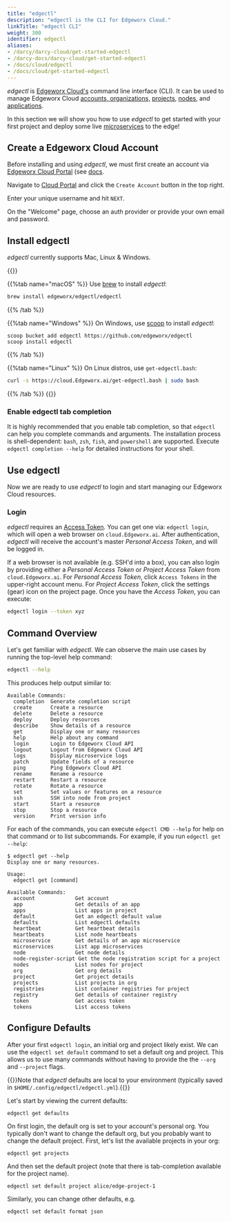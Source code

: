 ```yaml
---
title: "edgectl"
description: "edgectl is the CLI for Edgeworx Cloud."
linkTitle: "edgectl CLI"
weight: 300
identifier: edgectl
aliases:
- /darcy/darcy-cloud/get-started-edgectl
- /darcy-docs/darcy-cloud/get-started-edgectl
- /docs/cloud/edgectl
- /docs/cloud/get-started-edgectl
---
```

_edgectl_ is [Edgeworx Cloud's](/docs/cloud/start-portal) command line interface (CLI). It can be used to manage Edgeworx
Cloud
[accounts, organizations,](/docs/more/terminology/#account--org) [projects](/docs/more/terminology#project), [nodes](/docs/cloud/adding-nodes),
and [applications](/docs/more/terminology#application).

In this section we will show you how to use _edgectl_ to get started with your first project and
deploy some live [microservices](/docs/apps/microservices) to the edge!

## Create a Edgeworx Cloud Account

Before installing and using _edgectl_, we must first create an account
via [Edgeworx Cloud Portal](https://cloud.Edgeworx.ai) (see [docs](/docs/cloud/start-portal).

Navigate to [Cloud Portal](https://cloud.Edgeworx.ai) and click the `Create Account` button in the top
right.

Enter your unique username and hit `NEXT`.

On the "Welcome" page, choose an auth provider or provide your own email and password.

## Install edgectl

_edgectl_ currently supports Mac, Linux & Windows.

{{<tabs name="platform" >}}

{{%tab name="macOS" %}}
Use [brew](https://brew.sh) to install _edgectl_:

```bash
brew install edgeworx/edgectl/edgectl
```

{{% /tab %}}

{{%tab name="Windows" %}}
On Windows, use [scoop](https://scoop.sh) to install _edgectl_:

```shell
scoop bucket add edgectl https://github.com/edgeworx/edgectl
scoop install edgectl
```

{{% /tab %}}

{{%tab name="Linux" %}}
On Linux distros, use `get-edgectl.bash`:

```bash
curl -s https://cloud.Edgeworx.ai/get-edgectl.bash | sudo bash
```

{{% /tab %}}
{{</tabs>}}

### Enable edgectl tab completion

It is highly recommended that you enable tab completion, so that `edgectl` can help you complete
commands and arguments. The installation process is shell-dependent: `bash`, `zsh`, `fish`,
and `powershell` are supported. Execute `edgectl completion --help` for detailed instructions for
your shell.

## Use edgectl

Now we are ready to use _edgectl_ to login and start managing our Edgeworx Cloud resources.

### Login

_edgectl_ requires an [Access Token](/docs/cloud/access-tokens/). You can get one
via: `edgectl login`, which will open a web browser on `cloud.Edgeworx.ai`. After authentication,
_edgectl_ will receive the account's master _Personal Access Token_, and will be logged in.

If a web browser is not available (e.g. SSH'd into a box), you can also login by providing either
a _Personal Access Token_ or _Project Access Token_ from `cloud.Edgeworx.ai`. For _Personal Access
Token_, click `Access Tokens` in the upper-right account menu. For _Project Access Token_, click the
settings (gear) icon on the project page. Once you have the _Access Token_, you can execute:

```bash
edgectl login --token xyz
```

## Command Overview

Let's get familiar with _edgectl_. We can observe the main use cases by running the top-level help
command:

```bash
edgectl --help
```

This produces help output similar to:

```text
Available Commands:
  completion  Generate completion script
  create      Create a resource
  delete      Delete a resource
  deploy      Deploy resources
  describe    Show details of a resource
  get         Display one or many resources
  help        Help about any command
  login       Login to Edgeworx Cloud API
  logout      Logout from Edgeworx Cloud API
  logs        Display microservice logs
  patch       Update fields of a resource
  ping        Ping Edgeworx Cloud API
  rename      Rename a resource
  restart     Restart a resource
  rotate      Rotate a resource
  set         Set values or features on a resource
  ssh         SSH into node from project
  start       Start a resource
  stop        Stop a resource
  version     Print version info
```

For each of the commands, you can execute `edgectl CMD --help` for help on that command or to list
subcommands. For example, if you run `edgectl get --help`:

```text
$ edgectl get --help
Display one or many resources.

Usage:
  edgectl get [command]

Available Commands:
  account             Get account
  app                 Get details of an app
  apps                List apps in project
  default             Get an edgectl default value
  defaults            List edgectl defaults
  heartbeat           Get heartbeat details
  heartbeats          List node heartbeats
  microservice        Get details of an app microservice
  microservices       List app microservices
  node                Get node details
  node-register-script Get the node registration script for a project
  nodes               List nodes for project
  org                 Get org details
  project             Get project details
  projects            List projects in org
  registries          List container registries for project
  registry            Get details of container registry
  token               Get access token
  tokens              List access tokens
```

## Configure Defaults

After your first `edgectl login`, an initial org and project likely exist. We can use
the `edgectl set default` command to set a default org and project. This allows us to use many
commands without having to provide the the `--org` and `--project` flags.

{{<info>}}Note that _edgectl_ defaults are local to your environment (typically saved
in `$HOME/.config/edgectl/edgectl.yml`).{{</info>}}

Let's start by viewing the current defaults:

```text
edgectl get defaults
```

On first login, the default org is set to your account's personal org. You typically don't want to
change the default org, but you probably want to change the default project. First, let's list the
available projects in your org:

```text
edgectl get projects
```

And then set the default project (note that there is tab-completion available for the project name).

```text
edgectl set default project alice/edge-project-1
```

Similarly, you can change other defaults, e.g.

```text
edgectl set default format json
```
